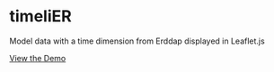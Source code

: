 # timeliER
Model data with a time dimension from Erddap displayed in Leaflet.js 

[View the Demo](https://irishmarineinstitute.github.io/timeliER/)

